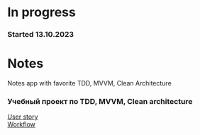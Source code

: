 # In progress
### Started 13.10.2023

# Notes
Notes app with favorite TDD, MVVM, Clean Architecture

### Учебный проект по TDD, MVVM, Clean architecture

[User story](https://www.figma.com/file/qDHVuojUkUOkn2yWveRxKp/Notes?type=design&node-id=0-1&mode=design&t=79RMyRNU54IIRdEs-0)  
[Workflow](https://trello.com/b/4RsUbtCX/notes)

[//]: # ([Прототип в Figma]&#40;https://www.figma.com/file/qDHVuojUkUOkn2yWveRxKp/Notes?type=design&node-id=8-2&mode=design&t=79RMyRNU54IIRdEs-0&#41;)

[//]: # ()
[//]: # (### Запуск приложения.)

[//]: # ()
[//]: # (Клонировать ветку `master` этого репозитория и импортировать в **Android Studio**)

[//]: # (```bash)

[//]: # (ssh:)

[//]: # (git@github.com:tprobius/Notes.git)

[//]: # (```)

[//]: # (или)

[//]: # ()
[//]: # (```bash)

[//]: # (https:)

[//]: # (https://github.com/tprobius/Notes.git)

[//]: # (```)

[//]: # ()
[//]: # (Запустить на эмуляторе утройства в Android Studio.)

[//]: # ()
[//]: # (### Генерация APK.)

[//]: # ()
[//]: # (В Android Studio:)

[//]: # (1. ***Build*** menu)

[//]: # (2. ***Generate APK...***)

[//]: # (3. Установить приложение на телефон.)

[//]: # ()
[//]: # (### Стек.)

[//]: # ()
[//]: # (Проект реализован с применением подхода TDD, MVVM + UDF и Clean Architecture. )

[//]: # (AdapterDelegates используется на перспективу дальнейшего развития проекта - для поддержки отображения различных вариантов элементов списка.)

[//]: # ()
[//]: # (- Kotlin)

[//]: # (- Clean Architecture)

[//]: # (- MVVM + UDF)

[//]: # (- View binding)

[//]: # (- Coroutine)

[//]: # (- Dagger/Hilt)

[//]: # (- Room)
